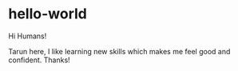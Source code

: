 # hello-world

Hi Humans!

Tarun here, I like learning new skills which makes me feel good and confident.
Thanks!
